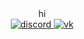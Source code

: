 
<div id="header" align="center">
  hi
  <div id="badges">
  <a href="https://discord.com/users/501109557506998283">
    <img src="https://img.shields.io/badge/discord-blue?logo=discord&logoColor=white&style=for-the-badge" alt="discord"/>
  </a>
  <a href="https://vk.com/discared">
    <img src="https://img.shields.io/badge/vk-blue?logo=vk&logoColor=white&style=for-the-badge" alt="vk"/>
  </a>
</div>
</div>

